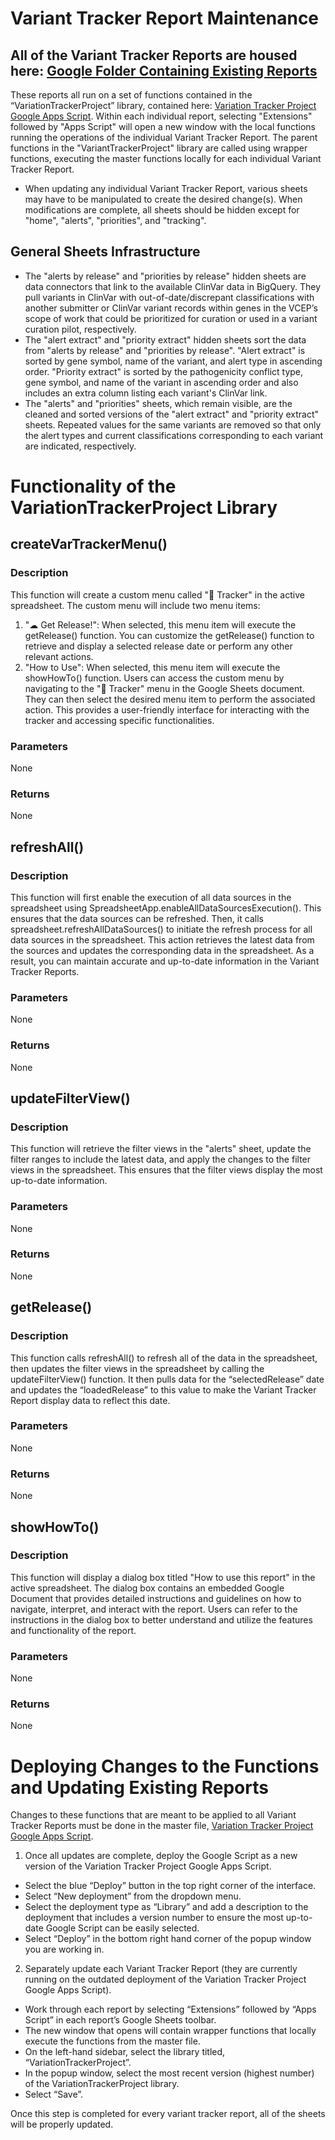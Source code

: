 # Variant Tracker Report Maintenance
## All of the Variant Tracker Reports are housed  here: [Google Folder Containing Existing Reports](https://drive.google.com/drive/folders/10vEGdTMJ5IxajPVwMV2jfRMFJadlXLM4)
These reports all run on a set of functions contained in the “VariationTrackerProject” library, contained here: [Variation Tracker Project Google Apps Script](https://script.google.com/home/projects/1bIhg7fWREGLvxvuhn_oNXexZnd6vRRkuzA7TgL--67JS0QW5rP6WKwr9/edit). Within each individual report, selecting "Extensions" followed by "Apps Script" will open a new window with the local functions running the operations of the individual Variant Tracker Report. The parent functions in the "VariantTrackerProject" library are called using wrapper functions, executing the master functions locally for each individual Variant Tracker Report.

* When updating any individual Variant Tracker Report, various sheets may have to be manipulated to create the desired change(s). When modifications are complete, all sheets should be hidden except for "home", "alerts", "priorities", and "tracking".

## General Sheets Infrastructure
* The "alerts by release" and "priorities by release" hidden sheets are data connectors that link to the available ClinVar data in BigQuery. They pull variants in ClinVar with out-of-date/discrepant classifications with another submitter or ClinVar variant records within genes in the VCEP’s scope of work that could be prioritized for curation or used in a variant curation pilot, respectively.
* The "alert extract" and "priority extract" hidden sheets sort the data from "alerts by release" and "priorities by release". "Alert extract" is sorted by gene symbol, name of the variant, and alert type in ascending order. "Priority extract" is sorted by the pathogenicity conflict type, gene symbol, and name of the variant in ascending order and also includes an extra column listing each variant's ClinVar link.
* The "alerts" and "priorities" sheets, which remain visible, are the cleaned and sorted versions of the "alert extract" and "priority extract" sheets. Repeated values for the same variants are removed so that only the alert types and current classifications corresponding to each variant are indicated, respectively.

# Functionality of the VariationTrackerProject Library

## createVarTrackerMenu()
### Description
This function will create a custom menu called "🧬 Tracker" in the active spreadsheet. The custom menu will include two menu items:
1. "☁ Get Release!": When selected, this menu item will execute the getRelease() function. You can customize the getRelease() function to retrieve and display a selected release date or perform any other relevant actions.
2. "How to Use": When selected, this menu item will execute the showHowTo() function.
Users can access the custom menu by navigating to the "🧬 Tracker" menu in the Google Sheets document. They can then select the desired menu item to perform the associated action. This provides a user-friendly interface for interacting with the tracker and accessing specific functionalities.
### Parameters
None
### Returns
None


## refreshAll()
### Description
This function will first enable the execution of all data sources in the spreadsheet using SpreadsheetApp.enableAllDataSourcesExecution(). This ensures that the data sources can be refreshed. Then, it calls spreadsheet.refreshAllDataSources() to initiate the refresh process for all data sources in the spreadsheet. This action retrieves the latest data from the sources and updates the corresponding data in the spreadsheet. As a result, you can maintain accurate and up-to-date information in the Variant Tracker Reports.
### Parameters
None
### Returns
None


## updateFilterView()
### Description
This function will retrieve the filter views in the "alerts" sheet, update the filter ranges to include the latest data, and apply the changes to the filter views in the spreadsheet. This ensures that the filter views display the most up-to-date information.
### Parameters
None
### Returns
None


## getRelease()
### Description
This function calls refreshAll() to refresh all of the data in the spreadsheet, then updates the filter views in the spreadsheet by calling the updateFilterView() function. It then pulls data for the “selectedRelease” date and updates the “loadedRelease” to this value to make the Variant Tracker Report display data to reflect this date.
### Parameters
None
### Returns
None


## showHowTo()
### Description
This function will display a dialog box titled "How to use this report" in the active spreadsheet. The dialog box contains an embedded Google Document that provides detailed instructions and guidelines on how to navigate, interpret, and interact with the report. Users can refer to the instructions in the dialog box to better understand and utilize the features and functionality of the report.
### Parameters
None
### Returns
None


# Deploying Changes to the Functions and Updating Existing Reports
Changes to these functions that are meant to be applied to all Variant Tracker Reports must be done in the master file, [Variation Tracker Project Google Apps Script](https://script.google.com/home/projects/1bIhg7fWREGLvxvuhn_oNXexZnd6vRRkuzA7TgL--67JS0QW5rP6WKwr9/edit).

1. Once all updates are complete, deploy the Google Script as a new version of the Variation Tracker Project Google Apps Script.
 * Select the blue “Deploy” button in the top right corner of the interface.
 * Select “New deployment” from the dropdown menu.
 * Select the deployment type as “Library” and add a description to the deployment that includes a version number to ensure the most up-to-date Google Script can be easily selected.
 * Select “Deploy” in the bottom right hand corner of the popup window you are working in.

2. Separately update each Variant Tracker Report (they are currently running on the outdated deployment of the Variation Tracker Project Google Apps Script).
 * Work through each report by selecting “Extensions” followed by “Apps Script” in each report’s Google Sheets toolbar.
 * The new window that opens will contain wrapper functions that locally execute the functions from the master file. 
 * On the left-hand sidebar, select the library titled, “VariationTrackerProject”.
 * In the popup window, select the most recent version (highest number) of the VariationTrackerProject library.
 * Select “Save”.

Once this step is completed for every variant tracker report, all of the sheets will be properly updated.